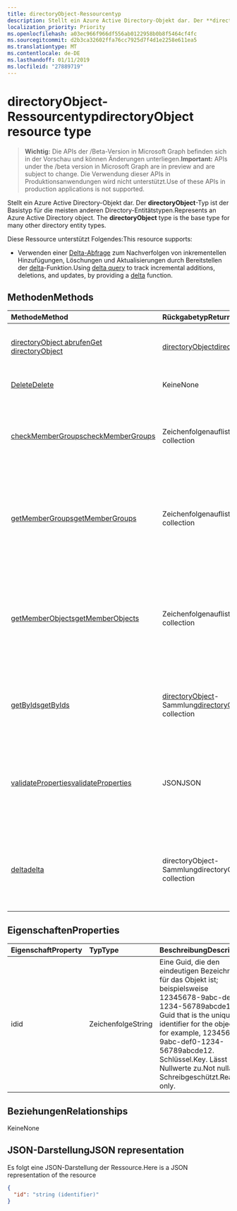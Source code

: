 ```yaml
---
title: directoryObject-Ressourcentyp
description: Stellt ein Azure Active Directory-Objekt dar. Der **directoryObject**-Typ ist der Basistyp für die meisten anderen Directory-Entitätstypen.
localization_priority: Priority
ms.openlocfilehash: a03ec966f966df556ab0122958b0b8f5464cf4fc
ms.sourcegitcommit: d2b3ca32602ffa76cc7925d7f4d1e2258e611ea5
ms.translationtype: MT
ms.contentlocale: de-DE
ms.lasthandoff: 01/11/2019
ms.locfileid: "27889719"
---
```

# <a name="directoryobject-resource-type"></a><span data-ttu-id="bac32-104">directoryObject-Ressourcentyp</span><span class="sxs-lookup"><span data-stu-id="bac32-104">directoryObject resource type</span></span>

> <span data-ttu-id="bac32-105">**Wichtig:** Die APIs der /Beta-Version in Microsoft Graph befinden sich in der Vorschau und können Änderungen unterliegen.</span><span class="sxs-lookup"><span data-stu-id="bac32-105">**Important:** APIs under the /beta version in Microsoft Graph are in preview and are subject to change.</span></span> <span data-ttu-id="bac32-106">Die Verwendung dieser APIs in Produktionsanwendungen wird nicht unterstützt.</span><span class="sxs-lookup"><span data-stu-id="bac32-106">Use of these APIs in production applications is not supported.</span></span>

<span data-ttu-id="bac32-p103">Stellt ein Azure Active Directory-Objekt dar. Der **directoryObject**-Typ ist der Basistyp für die meisten anderen Directory-Entitätstypen.</span><span class="sxs-lookup"><span data-stu-id="bac32-p103">Represents an Azure Active Directory object. The **directoryObject** type is the base type for many other directory entity types.</span></span>

<span data-ttu-id="bac32-109">Diese Ressource unterstützt Folgendes:</span><span class="sxs-lookup"><span data-stu-id="bac32-109">This resource supports:</span></span>

- <span data-ttu-id="bac32-110">Verwenden einer [Delta-Abfrage](/graph/delta-query-overview) zum Nachverfolgen von inkrementellen Hinzufügungen, Löschungen und Aktualisierungen durch Bereitstellen der [delta](../api/directoryobject-delta.md)-Funktion.</span><span class="sxs-lookup"><span data-stu-id="bac32-110">Using [delta query](/graph/delta-query-overview) to track incremental additions, deletions, and updates, by providing a [delta](../api/directoryobject-delta.md) function.</span></span>

## <a name="methods"></a><span data-ttu-id="bac32-111">Methoden</span><span class="sxs-lookup"><span data-stu-id="bac32-111">Methods</span></span>

| <span data-ttu-id="bac32-112">Methode</span><span class="sxs-lookup"><span data-stu-id="bac32-112">Method</span></span>       | <span data-ttu-id="bac32-113">Rückgabetyp</span><span class="sxs-lookup"><span data-stu-id="bac32-113">Return Type</span></span>  |<span data-ttu-id="bac32-114">Beschreibung</span><span class="sxs-lookup"><span data-stu-id="bac32-114">Description</span></span>|
|:---------------|:--------|:----------|
|[<span data-ttu-id="bac32-115">directoryObject abrufen</span><span class="sxs-lookup"><span data-stu-id="bac32-115">Get directoryObject</span></span>](../api/directoryobject-get.md) | [<span data-ttu-id="bac32-116">directoryObject</span><span class="sxs-lookup"><span data-stu-id="bac32-116">directoryObject</span></span>](directoryobject.md) |<span data-ttu-id="bac32-117">Dient zum Lesen der Eigenschaften des directory-Objekts.</span><span class="sxs-lookup"><span data-stu-id="bac32-117">Read the properties  of a directory object.</span></span>|
|[<span data-ttu-id="bac32-118">Delete</span><span class="sxs-lookup"><span data-stu-id="bac32-118">Delete</span></span>](../api/directoryobject-delete.md) | <span data-ttu-id="bac32-119">Keine</span><span class="sxs-lookup"><span data-stu-id="bac32-119">None</span></span> |<span data-ttu-id="bac32-120">Dient zum Löschen eines directory-Objekts.</span><span class="sxs-lookup"><span data-stu-id="bac32-120">Delete a directory object.</span></span> |
|[<span data-ttu-id="bac32-121">checkMemberGroups</span><span class="sxs-lookup"><span data-stu-id="bac32-121">checkMemberGroups</span></span>](../api/directoryobject-checkmembergroups.md)|<span data-ttu-id="bac32-122">Zeichenfolgenauflistung</span><span class="sxs-lookup"><span data-stu-id="bac32-122">String collection</span></span>|<span data-ttu-id="bac32-p104">Sucht nach einer Mitgliedschaft in einer Liste von Gruppen. Die Überprüfung ist transitiv.</span><span class="sxs-lookup"><span data-stu-id="bac32-p104">Check for membership in a list of groups. The check is transitive.</span></span>|
|[<span data-ttu-id="bac32-125">getMemberGroups</span><span class="sxs-lookup"><span data-stu-id="bac32-125">getMemberGroups</span></span>](../api/directoryobject-getmembergroups.md)|<span data-ttu-id="bac32-126">Zeichenfolgenauflistung</span><span class="sxs-lookup"><span data-stu-id="bac32-126">String collection</span></span>|<span data-ttu-id="bac32-p105">Gibt alle Gruppen zurück, in denen das Benutzer-, Gruppen- oder Verzeichnisobjekt Mitglied ist. Die Überprüfung ist transitiv.</span><span class="sxs-lookup"><span data-stu-id="bac32-p105">Return all the groups that the user, group, or directory object is a member of. The check is transitive.</span></span>|
|[<span data-ttu-id="bac32-129">getMemberObjects</span><span class="sxs-lookup"><span data-stu-id="bac32-129">getMemberObjects</span></span>](../api/directoryobject-getmemberobjects.md)|<span data-ttu-id="bac32-130">Zeichenfolgenauflistung</span><span class="sxs-lookup"><span data-stu-id="bac32-130">String collection</span></span>| <span data-ttu-id="bac32-p106">Gibt alle Gruppen und Verzeichnisrollen zurück, in denen ein Benutzer-, Gruppen- oder Verzeichnisobjekt Mitglied ist. Die Überprüfung ist transitiv.</span><span class="sxs-lookup"><span data-stu-id="bac32-p106">Return all of the groups and directory roles that the user, group, or directory object is a member of. The check is transitive.</span></span> |
|[<span data-ttu-id="bac32-133">getByIds</span><span class="sxs-lookup"><span data-stu-id="bac32-133">getByIds</span></span>](../api/directoryobject-getbyids.md) | <span data-ttu-id="bac32-134">[directoryObject](directoryobject.md)-Sammlung</span><span class="sxs-lookup"><span data-stu-id="bac32-134">[directoryObject](directoryobject.md) collection</span></span> | <span data-ttu-id="bac32-135">Dient zum Abrufen eines Satzes von Directory-Objekten basierend auf einem Satz angegebener IDs.</span><span class="sxs-lookup"><span data-stu-id="bac32-135">Get a set of directory objects based on a set of supplied ids.</span></span> |
|[<span data-ttu-id="bac32-136">validateProperties</span><span class="sxs-lookup"><span data-stu-id="bac32-136">validateProperties</span></span>](../api/directoryobject-validateproperties.md)|<span data-ttu-id="bac32-137">JSON</span><span class="sxs-lookup"><span data-stu-id="bac32-137">JSON</span></span>| <span data-ttu-id="bac32-138">Anzeigenamen ein Office 365-Gruppe zu überprüfen, oder e-Mail-Spitzname naming Richtlinien entspricht.</span><span class="sxs-lookup"><span data-stu-id="bac32-138">Validate an Office 365 group's display name or mail nickname complies with naming policies.</span></span> |
|[<span data-ttu-id="bac32-139">delta</span><span class="sxs-lookup"><span data-stu-id="bac32-139">delta</span></span>](../api/directoryobject-delta.md)|<span data-ttu-id="bac32-140">directoryObject-Sammlung</span><span class="sxs-lookup"><span data-stu-id="bac32-140">directoryObject collection</span></span>| <span data-ttu-id="bac32-141">Rufen Sie inkrementelle Änderungen für Directory-Objekte.</span><span class="sxs-lookup"><span data-stu-id="bac32-141">Get incremental changes for directory objects.</span></span> <span data-ttu-id="bac32-142">Unterstützt das Filtern nach abgeleitete Typ.</span><span class="sxs-lookup"><span data-stu-id="bac32-142">Supports filtering by derrived type.</span></span> |

## <a name="properties"></a><span data-ttu-id="bac32-143">Eigenschaften</span><span class="sxs-lookup"><span data-stu-id="bac32-143">Properties</span></span>

| <span data-ttu-id="bac32-144">Eigenschaft</span><span class="sxs-lookup"><span data-stu-id="bac32-144">Property</span></span>   | <span data-ttu-id="bac32-145">Typ</span><span class="sxs-lookup"><span data-stu-id="bac32-145">Type</span></span> |<span data-ttu-id="bac32-146">Beschreibung</span><span class="sxs-lookup"><span data-stu-id="bac32-146">Description</span></span>|
|:---------------|:--------|:----------|
|<span data-ttu-id="bac32-147">id</span><span class="sxs-lookup"><span data-stu-id="bac32-147">id</span></span>|<span data-ttu-id="bac32-148">Zeichenfolge</span><span class="sxs-lookup"><span data-stu-id="bac32-148">String</span></span>|<span data-ttu-id="bac32-149">Eine Guid, die den eindeutigen Bezeichner für das Objekt ist; beispielsweise 12345678-9abc-def0-1234-56789abcde12.</span><span class="sxs-lookup"><span data-stu-id="bac32-149">A Guid that is the unique identifier for the object; for example, 12345678-9abc-def0-1234-56789abcde12.</span></span> <span data-ttu-id="bac32-150">Schlüssel.</span><span class="sxs-lookup"><span data-stu-id="bac32-150">Key.</span></span> <span data-ttu-id="bac32-151">Lässt keine Nullwerte zu.</span><span class="sxs-lookup"><span data-stu-id="bac32-151">Not nullable.</span></span> <span data-ttu-id="bac32-152">Schreibgeschützt.</span><span class="sxs-lookup"><span data-stu-id="bac32-152">Read-only.</span></span>|

## <a name="relationships"></a><span data-ttu-id="bac32-153">Beziehungen</span><span class="sxs-lookup"><span data-stu-id="bac32-153">Relationships</span></span>

<span data-ttu-id="bac32-154">Keine</span><span class="sxs-lookup"><span data-stu-id="bac32-154">None</span></span>

## <a name="json-representation"></a><span data-ttu-id="bac32-155">JSON-Darstellung</span><span class="sxs-lookup"><span data-stu-id="bac32-155">JSON representation</span></span>

<span data-ttu-id="bac32-156">Es folgt eine JSON-Darstellung der Ressource.</span><span class="sxs-lookup"><span data-stu-id="bac32-156">Here is a JSON representation of the resource</span></span>

<!-- {
  "blockType": "resource",
  "optionalProperties": [

  ],
  "keyProperty": "id",
  "@odata.type": "microsoft.graph.directoryObject"
}-->

```json
{
  "id": "string (identifier)"
}

```

<!-- uuid: 8fcb5dbc-d5aa-4681-8e31-b001d5168d79
2015-10-25 14:57:30 UTC -->
<!-- {
  "type": "#page.annotation",
  "description": "directoryObject resource",
  "keywords": "",
  "section": "documentation",
  "tocPath": ""
}-->
